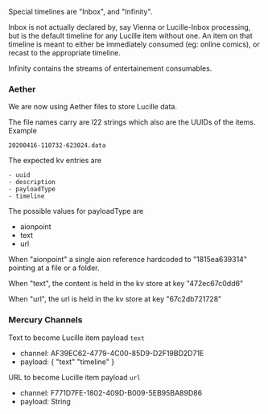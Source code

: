 Special timelines are "Inbox", and "Infinity". 

Inbox is not actually declared by, say Vienna or Lucille-Inbox processing, but is the default timeline for any Lucille item without one. An item on that timeline is meant to either be immediately consumed (eg: online comics), or recast to the appropriate timeline.

Infinity contains the streams of entertainement consumables.

### Aether

We are now using Aether files to store Lucille data.

The file names carry are l22 strings which also are the UUIDs of the items. Example

```
20200416-110732-623024.data
```

The expected kv entries are

```
- uuid
- description
- payloadType
- timeline

```

The possible values for payloadType are

- aionpoint
- text
- url

When "aionpoint" a single aion reference hardcoded to "1815ea639314" pointing at a file or a folder.

When "text", the content is held in the kv store at key "472ec67c0dd6"

When "url", the url is held in the kv store at key "67c2db721728"

### Mercury Channels

Text to become Lucille item payload `text`

- channel: AF39EC62-4779-4C00-85D9-D2F19BD2D71E
- payload: {
    "text"
    "timeline"
}

URL to become Lucille item payload `url`

- channel: F771D7FE-1802-409D-B009-5EB95BA89D86
- payload: String